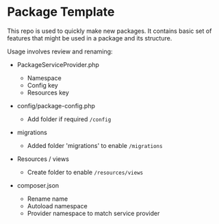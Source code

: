 # Package Template

This repo is used to quickly make new packages. It contains basic set of features that might be used in a package and its structure.

Usage involves review and renaming:

- PackageServiceProvider.php
  - Namespace
  - Config key
  - Resources key
    
- config/package-config.php
  - Add folder if required `/config`
    
- migrations
  - Added folder 'migrations' to enable `/migrations`
    
- Resources / views
  - Create folder to enable `/resources/views`
    
- composer.json
  - Rename name
  - Autoload namespace
  - Provider namespace to match service provider  
